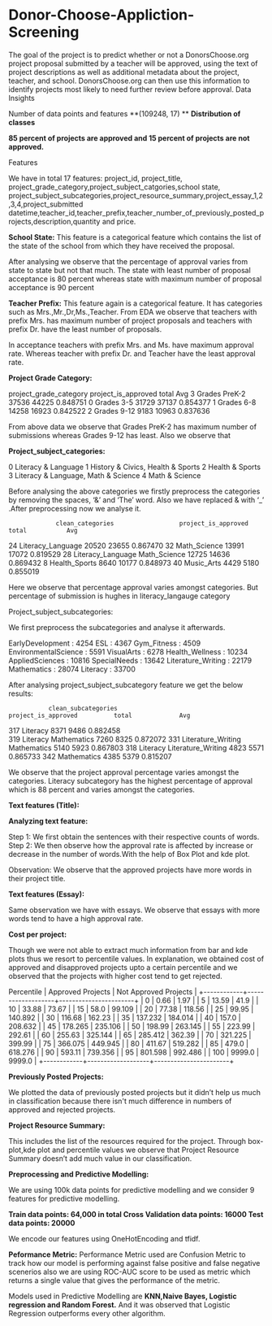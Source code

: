 # Donor-Choose-Appliction-Screening
The goal of the project is to predict whether or not a DonorsChoose.org project proposal submitted by a teacher will be approved, using the text of project descriptions as well as additional metadata about the project, teacher, and school. DonorsChoose.org can then use this information to identify projects most likely to need further review before approval.
Data Insights

Number of data points and features **(109248, 17)
**
**Distribution of classes**

**85 percent of projects are approved and 15 percent of projects are not approved.**

Features

We have in total 17 features: project_id, project_title, project_grade_category,project_subject_catgories,school state, project_subject_subcategories,project_resource_summary,project_essay_1,2,3,4,project_submitted datetime,teacher_id,teacher_prefix,teacher_number_of_previously_posted_projects,description,quantity and price.

**School State:** This feature is a categorical feature which contains the list of the state of the school from which they have received the proposal.

After analysing we observe that the percentage of approval varies from state to state but not that much. The state with least number of proposal acceptance is 80 percent whereas state with maximum number of proposal acceptance is 90 percent

**Teacher Prefix:** This feature again is a categorical feature. It has categories such as Mrs.,Mr.,Dr,Ms.,Teacher.
From EDA we observe that teachers with prefix Mrs. has maximum number of project proposals and teachers with prefix Dr. have the least number of proposals.

In acceptance teachers with prefix Mrs. and Ms. have maximum approval rate. Whereas teacher with prefix Dr. and Teacher have the least approval rate.

**Project Grade Category:** 

project_grade_category              project_is_approved                    total                      Avg
3          Grades PreK-2                37536                              44225                   0.848751
0             Grades 3-5                31729                              37137                   0.854377
1             Grades 6-8                14258                              16923                   0.842522
2            Grades 9-12                9183                               10963                    0.837636

From above data we observe that Grades PreK-2 has maximum number of submissions whereas Grades 9-12 has least. Also we observe that 

**Project_subject_categories:**

0                    Literacy & Language
1      History & Civics, Health & Sports
2                        Health & Sports
3    Literacy & Language, Math & Science
4                         Math & Science


Before analysing the above categories we firstly preprocess the categories by removing the spaces, ‘&’ and ‘The’ word. Also we have replaced & with ‘_’ .After preprocessing now we analyse it.

                 clean_categories                  project_is_approved                     total           Avg
24               Literacy_Language                      20520                              23655         0.867470
32                    Math_Science                      13991                              17072         0.819529
28  Literacy_Language Math_Science                      12725                              14636         0.869432
8                    Health_Sports                       8640                              10177         0.848973
40                      Music_Arts                       4429                               5180         0.855019

Here we observe that percentage approval varies amongst categories. But percentage of submission is hughes in literacy_langauge category

Project_subject_subcategories:

We first preprocess the subcategories and analyse it afterwards.

EarlyDevelopment      :      4254
ESL                   :      4367
Gym_Fitness           :      4509
EnvironmentalScience  :      5591
VisualArts            :      6278
Health_Wellness       :      10234
AppliedSciences       :      10816
SpecialNeeds          :      13642
Literature_Writing    :      22179
Mathematics           :      28074
Literacy              :      33700

After analysing project_subject_subcategory feature we get the below results:

               clean_subcategories                       project_is_approved          total             Avg
317              Literacy                                       8371                   9486             0.882458                                     
319             Literacy Mathematics                            7260                   8325             0.872072
331             Literature_Writing Mathematics                  5140                   5923             0.867803
318             Literacy Literature_Writing                     4823                   5571             0.865733
342             Mathematics                                     4385                   5379             0.815207

We observe that the project approval percentage varies amongst the categories. Literacy subcategory has the highest percentage of approval which is 88 percent and varies amongst the categories.

**Text features (Title):**

**Analyzing text feature:**

Step 1: We first obtain the sentences with their respective counts of words.
Step 2: We then observe how the approval rate is affected by increase or decrease in the number of words.With the help of Box Plot and kde plot.

Observation: We observe that the approved projects have more words in their project title.

**Text features (Essay):**

Same observation we have with essays. We observe that essays with more words tend to have a high approval rate.

**Cost per project:**

Though we were not able to extract much information from bar and kde plots thus we resort to percentile values. In explanation, we obtained cost of approved and disapproved projects upto a certain percentile and we observed that the projects with higher cost tend to get rejected.

Percentile | Approved Projects | Not Approved Projects |
+------------+-------------------+-----------------------+
|     0      |        0.66       |          1.97         |
|     5      |       13.59       |          41.9         |
|     10     |       33.88       |         73.67         |
|     15     |        58.0       |         99.109        |
|     20     |       77.38       |         118.56        |
|     25     |       99.95       |        140.892        |
|     30     |       116.68      |         162.23        |
|     35     |      137.232      |        184.014        |
|     40     |       157.0       |        208.632        |
|     45     |      178.265      |        235.106        |
|     50     |       198.99      |        263.145        |
|     55     |       223.99      |         292.61        |
|     60     |       255.63      |        325.144        |
|     65     |      285.412      |         362.39        |
|     70     |      321.225      |         399.99        |
|     75     |      366.075      |        449.945        |
|     80     |       411.67      |        519.282        |
|     85     |       479.0       |        618.276        |
|     90     |       593.11      |        739.356        |
|     95     |      801.598      |        992.486        |
|    100     |       9999.0      |         9999.0        |
+------------+-------------------+-----------------------+



**Previously Posted Projects:**

We plotted the data of previously posted projects but it didn’t help us much in classification because there isn't much difference in numbers of approved and rejected projects.

**Project Resource Summary:**

This includes the list of the resources required for the project. Through box-plot,kde plot and percentile values we observe that Project Resource Summary doesn’t add much value in our classification.

**Preprocessing and Predictive Modelling:**

We are using 100k data points for predictive modelling and we consider 9 features for predictive modelling. 

**Train data points: 64,000 in total
Cross Validation data points: 16000
Test data points: 20000**


We encode our features using OneHotEncoding and tfidf.

**Peformance Metric:** Performance Metric used are Confusion Metric to track how our model is performing against false positive and false negative scenerios also we are using ROC-AUC score to be used as metric which returns a single value that gives the performance of the metric.

Models used in Predictive Modelling are **KNN,Naive Bayes, Logistic regression and Random Forest.**
And it was observed that Logistic Regression outperforms every other algorithm.
